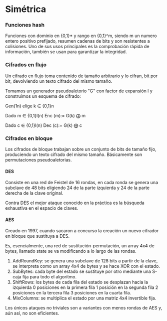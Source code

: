 # Simétrica

### Funciones hash

Funciones con dominio en {0,1}\* y rango en {0,1}^m, siendo m un numero entero positivo prefijado, resumen cadenas de bits y son resistentes a colisiones. Uno de sus usos principales es la comprobación rápida de información, también se usan para garantizar la integridad.

### Cifrados en flujo

Un cifrado en flujo toma contenido de tamaño arbitrario y lo cifran, bit por bit, devolviendo un texto cifrado del mismo tamaño.

Tomamos un generador pseudoaletorio "G" con factor de expansión l y construímos un esquema de cifrado:

Gen(1n) elige k ∈ {0,1}n

Dado m ∈ {0,1}l(n) Enc (m):= G(k) ⨁ m

Dado c ∈ {0,1}l(n) Dec (c):= G(k) ⨁ c

### Cifrados en bloque

Los cifrados de bloque trabajan sobre un conjunto de bits de tamaño fijo, produciendo un texto cifrado del mismo tamaño. Básicamente son permutaciones pseudoaletorias.

#### DES

Consiste en una red de Feistel de 16 rondas, en cada ronda se genera una subclave de 48 bits eligiendo 24 de la parte izquierda y 24 de la parte derecha de la clave original.

Contra DES el mejor ataque conocido en la práctica es la búsqueda exhaustiva en el espacio de claves.

#### AES

Creado en 1997, cuando sacaron a concurso la creación un nuevo cifrador en bloque que sustituya a DES.

Es, esencialmente, una red de sustitución-permutación, un array 4x4 de bytes, llamado state se va modificando a lo largo de las rondas.

1. AddRoundKey: se genera una subclave de 128 bits a partir de la clave, se interpreta como un array 4x4 de bytes y se hace XOR con el estado.
2. SubBytes: cada byte del estado se sustituye por otro mediante una S-caja fija para todo el algoritmo.
3. ShiftRows: los bytes de cada fila del estado se desplazan hacia la izquierda 0 posiciones en la primera fila 1 posición en la segunda fila 2 posiciones en la tercera fila 3 posiciones en la cuarta fila.
4. MixColumns: se multiplica el estado por una matriz 4x4 invertible fija.

Los únicos ataques no triviales son a variantes con menos rondas de AES y, aún así, no son eficientes.

